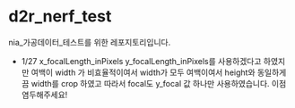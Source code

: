 # d2r_nerf_test
nia_가공데이터_테스트를 위한 레포지토리입니다. 

- 1/27
x_focalLength_inPixels y_focalLength_inPixels를 사용하겠다고 하였지만
여백이 width 가 비효율적이여서 width가 모두 여백이여서 height와 동일하게끔 width를 
crop 하였고 따라서 focal도 y_focal 값 하나만 사용하였습니다. 이점염두해주세요!
